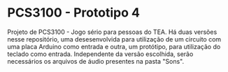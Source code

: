 # PCS3100 - Prototipo 4
Projeto de PCS3100 - Jogo sério para pessoas do TEA.
Há duas versões nesse repositório, uma desesenvolvida para utilização de um circuito com uma placa Arduino como entrada e outra, um protótipo, para utilização do teclado como entrada.
Independente da versão escolhida, serão necessários os arquivos de áudio presentes na pasta "Sons".
